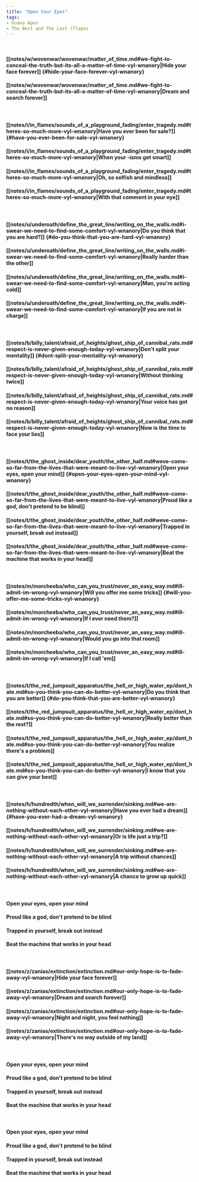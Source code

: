 ```yaml
---
title: "Open Your Eyes"
tags:
- Guano Apes
- The Best and The Lost (T)apes
---
```

&nbsp;
#### [[notes/w/wovenwar/wovenwar/matter_of_time.md#we-fight-to-conceal-the-truth-but-its-all-a-matter-of-time-vyl-wnanory|Hide your face forever]] {#hide-your-face-forever-vyl-wnanory}
#### [[notes/w/wovenwar/wovenwar/matter_of_time.md#we-fight-to-conceal-the-truth-but-its-all-a-matter-of-time-vyl-wnanory|Dream and search forever]]
&nbsp;
#### [[notes/i/in_flames/sounds_of_a_playground_fading/enter_tragedy.md#theres-so-much-more-vyl-wnanory|Have you ever been for sale?]] {#have-you-ever-been-for-sale-vyl-wnanory}
#### [[notes/i/in_flames/sounds_of_a_playground_fading/enter_tragedy.md#theres-so-much-more-vyl-wnanory|When your -isms get smart]]
#### [[notes/i/in_flames/sounds_of_a_playground_fading/enter_tragedy.md#theres-so-much-more-vyl-wnanory|Oh, so selfish and mindless]]
#### [[notes/i/in_flames/sounds_of_a_playground_fading/enter_tragedy.md#theres-so-much-more-vyl-wnanory|With that comment in your eye]]
&nbsp;
#### [[notes/u/underoath/define_the_great_line/writing_on_the_walls.md#i-swear-we-need-to-find-some-comfort-vyl-wnanory|Do you think that you are hard?]] {#do-you-think-that-you-are-hard-vyl-wnanory}
#### [[notes/u/underoath/define_the_great_line/writing_on_the_walls.md#i-swear-we-need-to-find-some-comfort-vyl-wnanory|Really harder than the other]]
#### [[notes/u/underoath/define_the_great_line/writing_on_the_walls.md#i-swear-we-need-to-find-some-comfort-vyl-wnanory|Man, you're acting cold]]
#### [[notes/u/underoath/define_the_great_line/writing_on_the_walls.md#i-swear-we-need-to-find-some-comfort-vyl-wnanory|If you are not in charge]]
&nbsp;
#### [[notes/b/billy_talent/afraid_of_heights/ghost_ship_of_cannibal_rats.md#respect-is-never-given-enough-today-vyl-wnanory|Don't split your mentality]] {#dont-split-your-mentality-vyl-wnanory}
#### [[notes/b/billy_talent/afraid_of_heights/ghost_ship_of_cannibal_rats.md#respect-is-never-given-enough-today-vyl-wnanory|Without thinking twice]]
#### [[notes/b/billy_talent/afraid_of_heights/ghost_ship_of_cannibal_rats.md#respect-is-never-given-enough-today-vyl-wnanory|Your voice has got no reason]]
#### [[notes/b/billy_talent/afraid_of_heights/ghost_ship_of_cannibal_rats.md#respect-is-never-given-enough-today-vyl-wnanory|Now is the time to face your lies]]
&nbsp;
#### [[notes/t/the_ghost_inside/dear_youth/the_other_half.md#weve-come-so-far-from-the-lives-that-were-meant-to-live-vyl-wnanory|Open your eyes, open your mind]] {#open-your-eyes-open-your-mind-vyl-wnanory}
#### [[notes/t/the_ghost_inside/dear_youth/the_other_half.md#weve-come-so-far-from-the-lives-that-were-meant-to-live-vyl-wnanory|Proud like a god, don't pretend to be blind]]
#### [[notes/t/the_ghost_inside/dear_youth/the_other_half.md#weve-come-so-far-from-the-lives-that-were-meant-to-live-vyl-wnanory|Trapped in yourself, break out instead]]
#### [[notes/t/the_ghost_inside/dear_youth/the_other_half.md#weve-come-so-far-from-the-lives-that-were-meant-to-live-vyl-wnanory|Beat the machine that works in your head]]
&nbsp;
#### [[notes/m/morcheeba/who_can_you_trust/never_an_easy_way.md#ill-admit-im-wrong-vyl-wnanory|Will you offer me some tricks]] {#will-you-offer-me-some-tricks-vyl-wnanory}
#### [[notes/m/morcheeba/who_can_you_trust/never_an_easy_way.md#ill-admit-im-wrong-vyl-wnanory|If I ever need them?]]
#### [[notes/m/morcheeba/who_can_you_trust/never_an_easy_way.md#ill-admit-im-wrong-vyl-wnanory|Would you go into that room]]
#### [[notes/m/morcheeba/who_can_you_trust/never_an_easy_way.md#ill-admit-im-wrong-vyl-wnanory|If I call 'em]]
&nbsp;
#### [[notes/t/the_red_jumpsuit_apparatus/the_hell_or_high_water_ep/dont_hate.md#so-you-think-you-can-do-better-vyl-wnanory|Do you think that you are better]] {#do-you-think-that-you-are-better-vyl-wnanory}
#### [[notes/t/the_red_jumpsuit_apparatus/the_hell_or_high_water_ep/dont_hate.md#so-you-think-you-can-do-better-vyl-wnanory|Really better than the rest?]]
#### [[notes/t/the_red_jumpsuit_apparatus/the_hell_or_high_water_ep/dont_hate.md#so-you-think-you-can-do-better-vyl-wnanory|You realize there's a problem]]
#### [[notes/t/the_red_jumpsuit_apparatus/the_hell_or_high_water_ep/dont_hate.md#so-you-think-you-can-do-better-vyl-wnanory|I know that you can give your best]]
&nbsp;
#### [[notes/h/hundredth/when_will_we_surrender/sinking.md#we-are-nothing-without-each-other-vyl-wnanory|Have you ever had a dream]] {#have-you-ever-had-a-dream-vyl-wnanory}
#### [[notes/h/hundredth/when_will_we_surrender/sinking.md#we-are-nothing-without-each-other-vyl-wnanory|Or is life just a trip?]]
#### [[notes/h/hundredth/when_will_we_surrender/sinking.md#we-are-nothing-without-each-other-vyl-wnanory|A trip without chances]]
#### [[notes/h/hundredth/when_will_we_surrender/sinking.md#we-are-nothing-without-each-other-vyl-wnanory|A chance to grow up quick]]
&nbsp;
#### Open your eyes, open your mind
#### Proud like a god, don't pretend to be blind
#### Trapped in yourself, break out instead
#### Beat the machine that works in your head
&nbsp;
#### [[notes/z/zanias/extinction/extinction.md#our-only-hope-is-to-fade-away-vyl-wnanory|Hide your face forever]]
#### [[notes/z/zanias/extinction/extinction.md#our-only-hope-is-to-fade-away-vyl-wnanory|Dream and search forever]]
#### [[notes/z/zanias/extinction/extinction.md#our-only-hope-is-to-fade-away-vyl-wnanory|Night and night, you feel nothing]]
#### [[notes/z/zanias/extinction/extinction.md#our-only-hope-is-to-fade-away-vyl-wnanory|There's no way outside of my land]]
&nbsp;
#### Open your eyes, open your mind
#### Proud like a god, don't pretend to be blind
#### Trapped in yourself, break out instead
#### Beat the machine that works in your head
&nbsp;
#### Open your eyes, open your mind
#### Proud like a god, don't pretend to be blind
#### Trapped in yourself, break out instead
#### Beat the machine that works in your head

